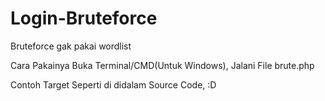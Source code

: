 # Login-Bruteforce

Bruteforce gak pakai wordlist

Cara Pakainya 
Buka Terminal/CMD(Untuk Windows), Jalani File brute.php

Contoh Target Seperti di didalam Source Code, :D
